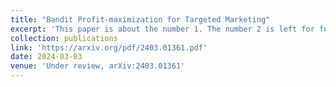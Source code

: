 ```yaml
---
title: "Bandit Profit-maximization for Targeted Marketing"
excerpt: 'This paper is about the number 1. The number 2 is left for future work.'
collection: publications
link: 'https://arxiv.org/pdf/2403.01361.pdf'
date: 2024-03-03
venue: 'Under review, arXiv:2403.01361'
---
```

